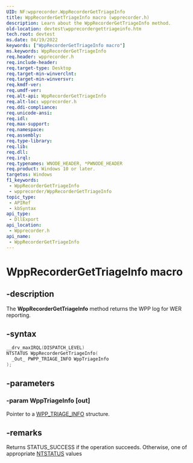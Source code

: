 ```yaml
---
UID: NF:wpprecorder.WppRecorderGetTriageInfo
title: WppRecorderGetTriageInfo macro (wpprecorder.h)
description: Learn about the WppRecorderGetTriageInfo method.
old-location: devtest\wpprecordergettriageinfo.htm
tech.root: devtest
ms.date: 04/19/2022
keywords: ["WppRecorderGetTriageInfo macro"]
ms.keywords: WppRecorderGetTriageInfo
req.header: wpprecorder.h
req.include-header: 
req.target-type: Desktop
req.target-min-winverclnt: 
req.target-min-winversvr: 
req.kmdf-ver: 
req.umdf-ver: 
req.alt-api: WppRecorderGetTriageInfo
req.alt-loc: wpprecorder.h
req.ddi-compliance: 
req.unicode-ansi: 
req.idl: 
req.max-support: 
req.namespace: 
req.assembly: 
req.type-library: 
req.lib: 
req.dll: 
req.irql: 
req.typenames: WNODE_HEADER, *PWNODE_HEADER
req.product: Windows 10 or later.
targetos: Windows
f1_keywords:
 - WppRecorderGetTriageInfo
 - wpprecorder/WppRecorderGetTriageInfo
topic_type:
 - APIRef
 - kbSyntax
api_type:
 - DllExport
api_location:
 - Wpprecorder.h
api_name:
 - WppRecorderGetTriageInfo
---
```


# WppRecorderGetTriageInfo macro


## -description

The <b>WppRecorderGetTriageInfo</b> method returns the WPP log for WER reporting.

## -syntax

```cpp
__drv_maxIRQL(DISPATCH_LEVEL)
NTSTATUS WppRecorderGetTriageInfo(
  _Out_ PWPP_TRIAGE_INFO WppTriageInfo
);
```

## -parameters

### -param WppTriageInfo [out]


Pointer to a <a href="..\wpprecorder\ns-wpprecorder-_wpp_triage_info.md">WPP_TRIAGE_INFO</a> structure.

## -remarks

Returns STATUS_SUCCESS if the operation succeeds. Otherwise, one of appropriate <a href="/windows-hardware/drivers/kernel/ntstatus-values">NTSTATUS</a> values

